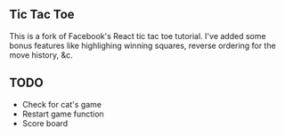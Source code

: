 ## Tic Tac Toe
This is a fork of Facebook's React tic tac toe tutorial. I've added some bonus features like highlighing winning squares, reverse ordering for the move history, &c.

## TODO
* Check for cat's game
* Restart game function
* Score board
